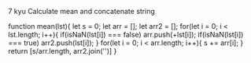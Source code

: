 7 kyu
Calculate mean and concatenate string

function mean(lst){
let s = 0;
let arr = [];
let arr2 = [];
  for(let i = 0; i < lst.length; i++){
  if(isNaN(lst[i]) === false)  arr.push(+lst[i]);
   if(isNaN(lst[i]) === true)  arr2.push(lst[i]);
  }
  for(let i = 0; i < arr.length; i++){
    s += arr[i];
  } 
    return [s/arr.length, arr2.join('')]
}
